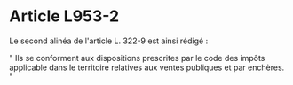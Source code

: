 # Article L953-2

Le second alinéa de l'article L. 322-9 est ainsi rédigé :

" Ils se conforment aux dispositions prescrites par le code des impôts applicable dans le territoire relatives aux ventes publiques et par enchères. "
